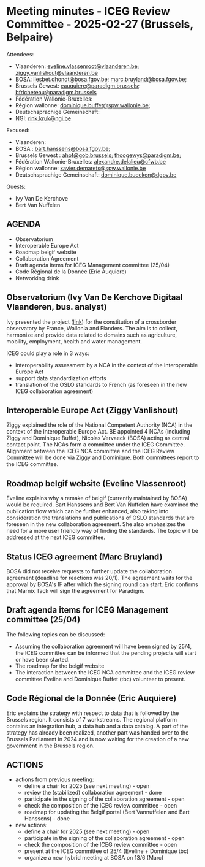 # Meeting minutes - ICEG Review Committee - 2025-02-27 (Brussels, Belpaire)
Attendees:
-	Vlaanderen: eveline.vlassenroot@vlaanderen.be; ziggy.vanlishout@vlaanderen.be
-	BOSA: liesbet.dhondt@bosa.fgov.be; marc.bruyland@bosa.fgov.be;
-	Brussels Gewest: eauquiere@paradigm.brussels; bfricheteau@paradigm.brussels
-	Fédération Wallonie-Bruxelles: 
-	Région wallonne: dominique.buffet@spw.wallonie.be; 
-	Deutschsprachige Gemeinschaft: 
-	NGI: rink.kruk@ngi.be

Excused:
- Vlaanderen: 
-	BOSA : bart.hanssens@bosa.fgov.be; 
-	Brussels Gewest : ahof@gob.brussels; thoogewys@paradigm.be; 
-	Fédération Wallonie-Bruxelles: alexandre.delalieu@cfwb.be
-	Région wallonne: xavier.demarets@spw.wallonie.be
-	Deutschsprachige Gemeinschaft: dominique.buecken@dgov.be

Guests:
- Ivy Van De Kerchove
- Bert Van Nuffelen 

## AGENDA
- Observatorium
- Interoperable Europe Act
-	Roadmap belgif website
- Collaboration Agreement
-	Draft agenda items for ICEG Management committee (25/04)
-	Code Régional de la Donnée (Eric Auquiere)
- Networking drink

## Observatorium (Ivy Van De Kerchove Digitaal Vlaanderen, bus. analyst)
Ivy presented the project ([link](https://www.interreg-fwvl.eu/nl/nieuws/binnenkort-een-grensoverschrijdend-observatorium)) for the constitution of a crossborder observatory by France, Wallonia and Flanders. The aim is to collect, harmonize and provide data related to domains such as agriculture, mobility, employment, health and water management.

ICEG could play a role in 3 ways:
- interoperability assessment by a NCA in the context of the Interoperable Europe Act
- support data standardization efforts
- translation of the OSLO standards to French (as foreseen in the new ICEG collaboration agreement)

## Interoperable Europe Act (Ziggy Vanlishout)
Ziggy explained the role of the National Competent Authority (NCA) in the context of the Interoperable Europe Act.
BE appointed 4 NCAs (including Ziggy and Dominique Buffet), Nicolas Vervaeck (BOSA) acting as central contact point.
The NCAs form a committee under the ICEG Committee.
Alignment between the ICEG NCA committee and the ICEG Review Committee will be done via Ziggy and Dominique.
Both committees report to the ICEG committee.

## Roadmap belgif website (Eveline Vlassenroot)
Eveline explains why a remake of belgif (currently maintained by BOSA) would be required.
Bart Hanssens and Bert Van Nuffelen have examined the publication flow which can be further enhanced, also taking into consideration the translations and publications of OSLO standards that are foreseen in the new collaboration agreement.
She also emphasizes the need for a more user friendly way of finding the standards.
The topic will be addressed at the next ICEG committee.

## Status ICEG agreement (Marc Bruyland)
BOSA did not receive requests to further update the collaboration agreement (deadline for reactions was 20/1).
The agreement waits for the approval by BOSA's IF after which the signing round can start.
Eric confirms that Marnix Tack will sign the agreement for Paradigm.

## Draft agenda items for ICEG Management committee (25/04)
The following topics can be discussed:
- Assuming the collaboration agreement will have been signed by 25/4, the ICEG committee can be informed that the pending projects will start or have been started.
- The roadmap for the belgif website 
- The interaction between the ICEG NCA committee and the ICEG review committee
Eveline and Dominique Buffet (tbc) volunteer to present.

## Code Régional de la Donnée (Eric Auquiere)
Eric explains the strategy with respect to data that is followed by the Brussels region. 
It consists of 7 workstreams.
The regional platform contains an integration hub, a data hub and a data catalog.
A part of the strategy has already been realized, another part was handed over to the Brussels Parliament in 2024 and is now waiting for the creation of a new government in the Brussels region.

## ACTIONS
- actions from previous meeting:
  - define a chair for 2025 (see next meeting) - open
  - review the (stabilized) collaboration agreement - done
  - participate in the signing of the collaboration agreement - open
  - check the composition of the ICEG review committee - open
  - roadmap for updating the Belgif portal (Bert Vannuffelen and Bart Hanssens) - done
- new actions:
  - define a chair for 2025 (see next meeting) - open
  - participate in the signing of the collaboration agreement - open
  - check the composition of the ICEG review committee - open
  - present at the ICEG committee of 25/4 (Eveline + Dominique tbc)
  - organize a new hybrid meeting at BOSA on 13/6 (Marc)
  
